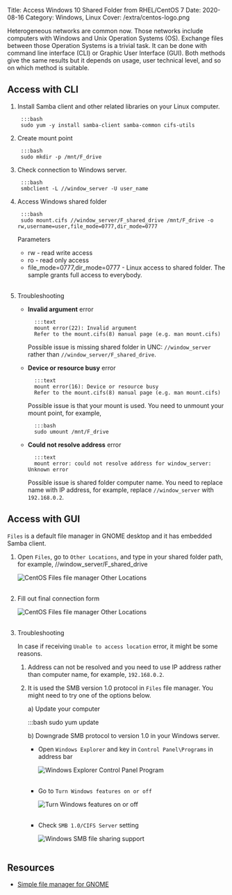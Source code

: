 Title: Access Windows 10 Shared Folder from RHEL/CentOS 7
Date: 2020-08-16
Category: Windows, Linux
Cover: /extra/centos-logo.png

Heterogeneous networks are common now. Those networks include computers with Windows and Unix Operation Systems (OS). Exchange files between those Operation Systems is a trivial task. It can be done with command line interface (CLI) or Graphic User Interface (GUI). Both methods give the same results but it depends on usage, user technical level, and so on which method is suitable.

## Access with CLI

1. Install Samba client and other related libraries on your Linux computer.

        :::bash
        sudo yum -y install samba-client samba-common cifs-utils

2. Create mount point

        :::bash
        sudo mkdir -p /mnt/F_drive

3. Check connection to Windows server.

        :::bash
        smbclient -L //window_server -U user_name

4. Access Windows shared folder

        :::bash
        sudo mount.cifs //window_server/F_shared_drive /mnt/F_drive -o rw,username=user,file_mode=0777,dir_mode=0777

    Parameters

    * rw - read write access
    * ro - read only access
    * file_mode=0777,dir_mode=0777 - Linux access to shared folder. The sample grants full access to everybody.<br><br>

5. Troubleshooting

    * **Invalid argument** error

            :::text
            mount error(22): Invalid argument
            Refer to the mount.cifs(8) manual page (e.g. man mount.cifs)
    
        Possible issue is missing shared folder in UNC: `//window_server` rather than `//window_server/F_shared_drive`.

    * **Device or resource busy** error

            :::text
            mount error(16): Device or resource busy
            Refer to the mount.cifs(8) manual page (e.g. man mount.cifs)

        Possible issue is that your mount is used. You need to unmount your mount point, for example, 

            :::bash
            sudo umount /mnt/F_drive

    * **Could not resolve address** error

            :::text
            mount error: could not resolve address for window_server: Unknown error

        Possible issue is shared folder computer name. You need to replace name with IP address, for example, replace `//window_server` with `192.168.0.2`.

## Access with GUI

`Files` is a default file manager in GNOME desktop and it has embedded Samba client.

1. Open `Files`, go to `Other Locations`, and type in your shared folder path, for example, //window_server/F_shared_drive

    ![CentOS Files file manager Other Locations]({static}/images/access-windows-shared-folder-from-centos/files-other-locations-form.png)</br></br>

2. Fill out final connection form

    ![CentOS Files file manager Other Locations]({static}/images/access-windows-shared-folder-from-centos/files-final-connection-form.png)</br></br>

3. Troubleshooting

    In case if receiving `Unable to access location` error, it might be some reasons.

    1) Address can not be resolved and you need to use IP address rather than computer name, for example, `192.168.0.2`.<br>
    2) It is used the SMB version 1.0 protocol in `Files` file manager. You might need to try one of the options below.

       a) Update your computer 

        :::bash
        sudo yum update

       b) Downgrade SMB protocol to version 1.0 in your Windows server.

       * Open `Windows Explorer` and key in `Control Panel\Programs` in address bar

          ![Windows Explorer Control Panel Program]({static}/images/access-windows-shared-folder-from-centos/windows-explorer-control-panel-programs.png)</br></br>

       * Go to `Turn Windows features on or off`

          ![Turn Windows features on or off]({static}/images/access-windows-shared-folder-from-centos/turn-windows-features-on-off.png)</br></br>

       * Check `SMB 1.0/CIFS Server` setting

          ![Windows SMB file sharing support]({static}/images/access-windows-shared-folder-from-centos/windows-smb-file-sharing-support.png)</br></br>

## Resources

* [Simple file manager for GNOME](https://wiki.gnome.org/action/show/Apps/Files?action=show&redirect=Apps%2FNautilus)
